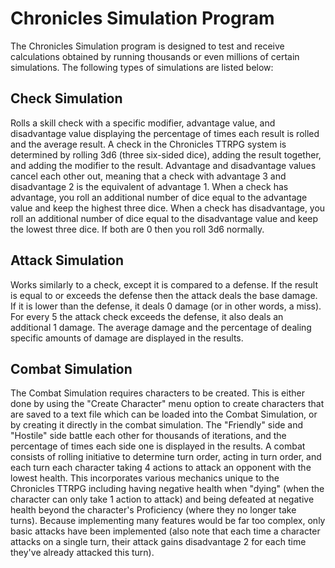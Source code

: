 # Chronicles Simulation Program
The Chronicles Simulation program is designed to test and receive calculations obtained by running thousands or even millions of certain simulations. The following types of simulations are listed below:
## Check Simulation
Rolls a skill check with a specific modifier, advantage value, and disadvantage value displaying the percentage of times each result is rolled and the average result. A check in the Chronicles TTRPG system is determined by rolling 3d6 (three six-sided dice), adding the result together, and adding the modifier to the result. Advantage and disadvantage values cancel each other out, meaning that a check with advantage 3 and disadvantage 2 is the equivalent of advantage 1. When a check has advantage, you roll an additional number of dice equal to the advantage value and keep the highest three dice. When a check has disadvantage, you roll an additional number of dice equal to the disadvantage value and keep the lowest three dice. If both are 0 then you roll 3d6 normally.
## Attack Simulation
Works similarly to a check, except it is compared to a defense. If the result is equal to or exceeds the defense then the attack deals the base damage. If it is lower than the defense, it deals 0 damage (or in other words, a miss). For every 5 the attack check exceeds the defense, it also deals an additional 1 damage. The average damage and the percentage of dealing specific amounts of damage are displayed in the results.
## Combat Simulation
The Combat Simulation requires characters to be created. This is either done by using the "Create Character" menu option to create characters that are saved to a text file which can be loaded into the Combat Simulation, or by creating it directly in the combat simulation. The "Friendly" side and "Hostile" side battle each other for thousands of iterations, and the percentage of times each side one is displayed in the results. A combat consists of rolling initiative to determine turn order, acting in turn order, and each turn each character taking 4 actions to attack an opponent with the lowest health. This incorporates various mechanics unique to the Chronicles TTRPG including having negative health when "dying" (when the character can only take 1 action to attack) and being defeated at negative health beyond the character's Proficiency (where they no longer take turns). Because implementing many features would be far too complex, only basic attacks have been implemented (also note that each time a character attacks on a single turn, their attack gains disadvantage 2 for each time they've already attacked this turn).